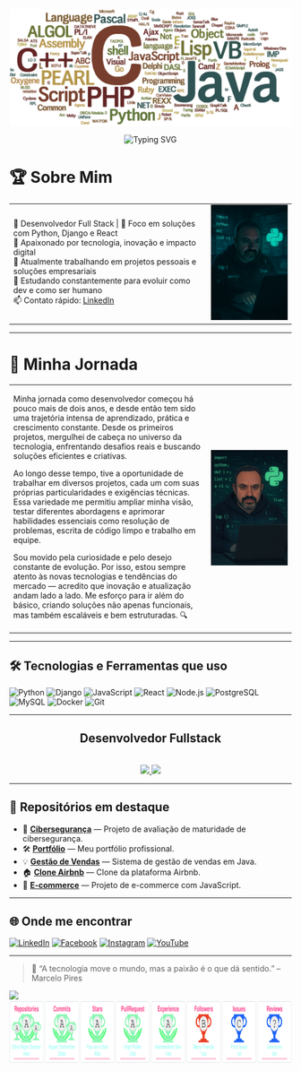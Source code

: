 <div align="center">
  <img align="center" src="https://github.com/marcelowkr2/marcelowkr2/blob/main/linguagens-de-programacao.png?raw=true" alt="Marcelo Pires">
</div>

<!-- markdownlint-disable MD033 MD041 -->

<p align="center">
  <img src="https://readme-typing-svg.demolab.com/?lines=Ola+Me+Chamo+Marcelo+Pires!;Desenvolvedor+Full+Stack!;Foco+em+Python,+Django,+e+React!;&font=Fira%20Code&center=true&width=380&height=50&duration=4000&pause=1000" alt="Typing SVG">
</p>

<!-- markdownlint-enable MD033 -->

# 🏆 Sobre Mim

<table style="border-collapse: collapse; border: none;">
  <tr>
    <td style="border: none;" width="70%">

🎯 Desenvolvedor Full Stack | 🧠 Foco em soluções com Python, Django e React  
🚀 Apaixonado por tecnologia, inovação e impacto digital  
💼 Atualmente trabalhando em projetos pessoais e soluções empresariais  
🌱 Estudando constantemente para evoluir como dev e como ser humano  
📫 Contato rápido: [LinkedIn](https://www.linkedin.com/in/marcelopo/)

</td>
    <td style="border: none;" align="right" width="30%">
      <img src="https://github.com/marcelowkr2/marcelowkr2/blob/main/marcelocode%203.png?raw=true" alt="Marcelo Coder" width="200">
    </td>
  </tr>
</table>

---

# 🚀 Minha Jornada

<table style="border-collapse: collapse; border: none;">
  <tr>
    <td style="border: none;" width="70%">

Minha jornada como desenvolvedor começou há pouco mais de dois anos, e desde então tem sido uma trajetória intensa de aprendizado, prática e crescimento constante. Desde os primeiros projetos, mergulhei de cabeça no universo da tecnologia, enfrentando desafios reais e buscando soluções eficientes e criativas.

Ao longo desse tempo, tive a oportunidade de trabalhar em diversos projetos, cada um com suas próprias particularidades e exigências técnicas. Essa variedade me permitiu ampliar minha visão, testar diferentes abordagens e aprimorar habilidades essenciais como resolução de problemas, escrita de código limpo e trabalho em equipe.

Sou movido pela curiosidade e pelo desejo constante de evolução. Por isso, estou sempre atento às novas tecnologias e tendências do mercado — acredito que inovação e atualização andam lado a lado. Me esforço para ir além do básico, criando soluções não apenas funcionais, mas também escaláveis e bem estruturadas. 🔍

</td>
    <td style="border: none;" align="right" width="30%">
      <img src="https://github.com/marcelowkr2/marcelowkr2/blob/main/marcelocode%202.png?raw=true" alt="Marcelo Coder 2" width="150">
    </td>
  </tr>
</table>

---

## 🛠️ Tecnologias e Ferramentas que uso

![Python](https://img.shields.io/badge/Python-3776AB?style=flat&logo=python&logoColor=white)
![Django](https://img.shields.io/badge/Django-092E20?style=flat&logo=django&logoColor=white)
![JavaScript](https://img.shields.io/badge/JavaScript-F7DF1E?style=flat&logo=javascript&logoColor=black)
![React](https://img.shields.io/badge/React-20232A?style=flat&logo=react&logoColor=61DAFB)
![Node.js](https://img.shields.io/badge/Node.js-339933?style=flat&logo=nodedotjs&logoColor=white)
![PostgreSQL](https://img.shields.io/badge/PostgreSQL-336791?style=flat&logo=postgresql&logoColor=white)
![MySQL](https://img.shields.io/badge/MySQL-4479A1?style=flat&logo=mysql&logoColor=white)
![Docker](https://img.shields.io/badge/Docker-2496ED?style=flat&logo=docker&logoColor=white)
![Git](https://img.shields.io/badge/Git-F05032?style=flat&logo=git&logoColor=white)

---

<div align="center"><h2>Desenvolvedor Fullstack</h2></div><br>

<div align="center">
  <a href="https://github.com/marcelowkr2">
    <img height="180em" src="https://github-readme-stats.vercel.app/api?username=marcelowkr2&show_icons=true&theme=great-gatsby&include_all_commits=true&count_private=true"/>
    <img height="180em" src="https://github-readme-stats.vercel.app/api/top-langs/?username=marcelowkr2&layout=compact&langs_count=7&theme=great-gatsby"/>
  </a>
</div>

---

## 🚀 Repositórios em destaque

- 🧩 **[Cibersegurança](https://github.com/marcelowkr2/projeto-future.git)** — Projeto de avaliação de maturidade de cibersegurança.  
- 🛠️ **[Portfólio](https://marcelowkr2.github.io/projeto-portfolio/)** — Meu portfólio profissional.  
- 💡 **[Gestão de Vendas](https://github.com/marcelowkr2/gestao_vendas.git)** — Sistema de gestão de vendas em Java.  
- 🏠 **[Clone Airbnb](https://github.com/marcelowkr2/clone-Airbnb.git)** — Clone da plataforma Airbnb.  
- 🛒 **[E-commerce](https://github.com/marcelowkr2/ecommerce-master.git)** — Projeto de e-commerce com JavaScript.

---

## 🌐 Onde me encontrar

[![LinkedIn](https://img.shields.io/badge/LinkedIn-blue?style=flat&logo=linkedin&logoColor=white)](https://www.linkedin.com/in/marcelopo/)
[![Facebook](https://img.shields.io/badge/Facebook-1877F2?style=flat&logo=facebook&logoColor=white)](https://www.facebook.com/marcelowkr)
[![Instagram](https://img.shields.io/badge/Instagram-E4405F?style=flat&logo=instagram&logoColor=white)](https://www.instagram.com/marcelopiresoliveiraoficial/)
[![YouTube](https://img.shields.io/badge/YouTube-FF0000?style=flat&logo=youtube&logoColor=white)](https://www.youtube.com/@infosystema1)

---

> 🧠 “A tecnologia move o mundo, mas a paixão é o que dá sentido.” – Marcelo Pires

<a href="https://www.linkedin.com/in/marcelopo" target="_blank">
  <img src="https://img.shields.io/badge/-LinkedIn-%230077B5?style=for-the-badge&logo=linkedin&logoColor=white" target="_blank">
</a> 

<img align="center" alt="Troféus" height="110" width="908" src="https://github.com/marcelowkr2/marcelowkr2/blob/main/68747470733a2f2f6769746875622d70726f66696c652d74726f7068792e76657263656c2e6170702f3f757365726e616d653d736964646861727468612d75703830267468656d653d7261646963616c266e6f2d6672616d653d66616c7365266e6f2d62673d74727565.svg">

